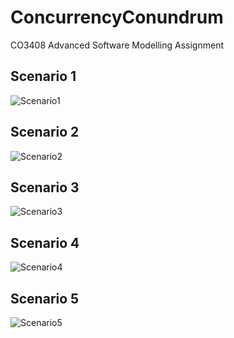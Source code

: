 # ConcurrencyConundrum
CO3408 Advanced Software Modelling Assignment

Scenario 1
--
![Scenario1](https://user-images.githubusercontent.com/62650544/217455155-c8d394c7-bfc8-4d77-a195-d0561bf642cf.jpg)

Scenario 2
--
![Scenario2](https://user-images.githubusercontent.com/62650544/217455258-eb3b2691-5f98-43b5-a4c9-9d1419ac7c7b.jpg)

Scenario 3
--
![Scenario3](https://user-images.githubusercontent.com/62650544/217455301-a66bc319-bb11-4cc9-8566-f5162d5fcbda.jpg)

Scenario 4
--
![Scenario4](https://user-images.githubusercontent.com/62650544/217455375-d62c94ba-49a3-43e8-802b-abcdb63848fb.jpg)

Scenario 5
--
![Scenario5](https://user-images.githubusercontent.com/62650544/217455418-80c91798-50b9-43bf-89dd-50942a4facbf.jpg)
